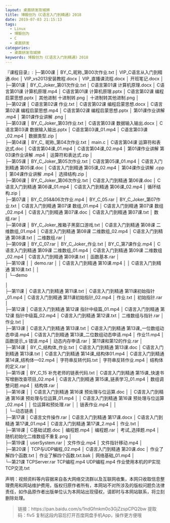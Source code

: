 ```yaml
---
layout: 桌面研发攻城狮
title: 博毅创为《C语言入门到精通》2018
date: 2019-07-03 21:15:13
tags:
  - Linux
  - 博毅创为
  - C
  - 桌面研发
categories:
  - 桌面研发攻城狮
keywords: 博毅创为《C语言入门到精通》2018
---
```

『课程目录』: 
├─第00课
│      BY_C_昵称_第00次作业.txt
│      VIP_C语言从入门到精通.doc
│      VIP_vs2013安装教程.docx
│      VIP_直播课流程.docx
│      开班笔记.docx
│      
├─第01课
│      BY_C_Joker_第01次作业.txt
│      C语言第01课 计算机原理.docx
│      C语言第01课 计算机原理.mp4
│      C语言第01课 计算机原理.pptx
│      C语言第02课 编程启蒙思想.pptx
│      其他进制 十进制转.png
│      十进制转其他进制.png
│      
├─第02课
│      C语言第02课 作业.txt
│      C语言第02课 编程启蒙思想.docx
│      C语言第02课 编程启蒙思想.mp4
│      C语言第02课 编程启蒙思想.pptx
│      第01课作业讲解 .mp4
│      第01课作业讲解 .png
│      
├─第03课
│      BY_C_Joker_第03作业.txt
│      C语言第03课 数据输入输出.docx
│      C语言第03课 数据输入输出.pptx
│      C语言第03课_01.mp4
│      C语言第03课_02.mp4
│      数据类型.zip
│      
├─第04课
│      BY_C_ 昵称_第04次作业.txt
│      main.c
│      C语言第04课 运算符和表达式.doc
│      C语言第04课_01.mp4
│      C语言第04课_02.mp4
│      第01课作业讲解 第03课作业讲解 .mp4
│      运算符和表达式.zip
│      
├─第05课
│      BY_C_Joker_第05次作业.txt
│      C语言第05课_01.mp4
│      C语言入门到精通 第05课.doc
│      C语言入门到精通 第05课_02.mp4
│      第04课作业讲解 .cpp
│      第04课作业讲解 .mp4
│      选择结构.zip
│      
├─第06课
│      BY_C_Joker_第06次作业.txt
│      C语言入门到精通 第06课.doc
│      C语言入门到精通 第06课_01.mp4
│      C语言入门到精通 第06课_02.mp4
│      循环结构.zip
│      
├─第07课
│      BY_C_05&&06次作业.mp4
│      BY_C_05.rar
│      BY_C_Joker_第07作业.txt
│      C语言入门到精通 第07课 数组_01.mp4
│      C语言入门到精通 第07课 数组_02.mp4
│      C语言入门到精通 第07课.doc
│      C语言入门到精通 第07课.txt
│      数组.rar
│      
├─第08课
│      BY_C_Joker_推箱子黑窗口游戏.txt
│      C语言入门到精通 第08课 二维数组_01.mp4
│      C语言入门到精通 第08课 二维数组_02.mp4
│      C语言入门到精通 第08课.txt
│      二维数组.rar
│      
├─第09课
│      BY_C_07.rar
│      BY_C_Joker_作业.txt
│      BY_C_第7课作业.mp4
│      C语言入门到精通 第09课 二维数组_01.mp4
│      C语言入门到精通 第09课 二维数组_02.mp4
│      C语言入门到精通 第09课.txt
│      函数基本.rar
│      
├─第10课
│  │  demo.rar
│  │  C语言入门到精通 第10课.mp4
│  │  C语言入门到精通 第10课.txt
│  │  
│  └─demo
<!-- more -->
│                          
├─第11课
│      C语言入门到精通 第11课.txt
│      C语言入门到精通 第11课初始指针_01.mp4
│      C语言入门到精通 第11课初始指针_02.mp4
│      作业.txt
│      初始指针.rar
│      
├─第12课
│      C语言入门到精通 第12课 指针中级篇_01.mp4
│      C语言入门到精通 第12课 指针中级篇_02.mp4
│      C语言入门到精通 第12课.txt
│      二维数组与指针.rar
│      作业.txt
│      
├─第13课
│      C语言入门到精通 第13课.txt
│      C语言入门到精通 第13课_一位数组动态申请.mp4
│      C语言入门到精通 第13课_二位数组动态申请.mp4
│      作业11.mp4
│      函数提示_s 错误.mp4
│      动态内存申请.rar
│      第11课和第12的作业.rar
│      
├─第14课
│      BY_C_结构体_作业.txt
│      C语言入门到精通 第13课.doc
│      C语言入门到精通 第13课.txt
│      C语言入门到精通 第14课_结构体01.mp4
│      C语言入门到精通 第14课_结构体—02.mp4
│      字符串反转代码.txt
│      字符串反转作业.mp4
│      结构体的定义.rar
│      
├─第15课
│      BY_C_15 补充老师的链表代码.txt
│      C语言入门到精通 第15课_快速书写增删改查项目_02.mp4
│      C语言入门到精通 第15课_链表学习_01.mp4
│      数组调整问题.mp4
│      结构体.rar
│      
├─第16课
│  │  C语言入门到精通 第16课 预处理与位运算.doc
│  │  C语言入门到精通 第16课 预处理与位运算_01.mp4
│  │  C语言入门到精通 第16课 预处理与位运算_02.mp4
│  │  位运算和预处理.rar
│  │  链表作业.mp4
│  │  
│  └─动态链表
│                  
├─第17课
│      C语言文件操作.rar
│      C语言入门到精通 第17课.docx
│      C语言入门到精通 第17课_01.mp4
│      C语言入门到精通 第17课_2.mp4
│      作业.txt
│      
├─第18课
│      C基础试题.doc
│      编程题.mp4
│      编程题.rar
│      考试_选择题.mp4
│      随机初始化二维数组不重复.png
│      
├─第19课
│      userSystem.rar
│      文件作业.mp4
│      文件指针移动.mp4
│      
├─第20课
│      TCP与UDP编程_02.mp4
│      C语言入门到精通 第20课.doc
│      作业了解四个函数.txt
│      作业了解四个函数.txt.bak
│      网络基础_01.mp4
│      
└─第21课
        TCPServer.rar
        TCP编程.mp4
        UDP编程.mp4
        作业使用本机的IP实现TCP交流.txt
<div class="post-copyright">
    <div class="post-copyright__author">
      <span class="post-copyright-meta">声明：视频资料等内容据来自各大网络交流群以及互联网收集，本网只收取信息整理费用和网站维护费用，版权归原作者所有，本网站不对所涉及的版权问题负法律责任，如作品原作者出版单位认为本网站出现侵权，请即时与本网站联系，将立刻删除处理。 </span>
    </div>
</div>

<blockquote class="blockquote-center">
链接：https://pan.baidu.com/s/1ndGfmkm0o3GjZzspCPQ2bw 
提取码：flv5 
复制这段内容后打开百度网盘手机App，操作更方便哦
</blockquote>

